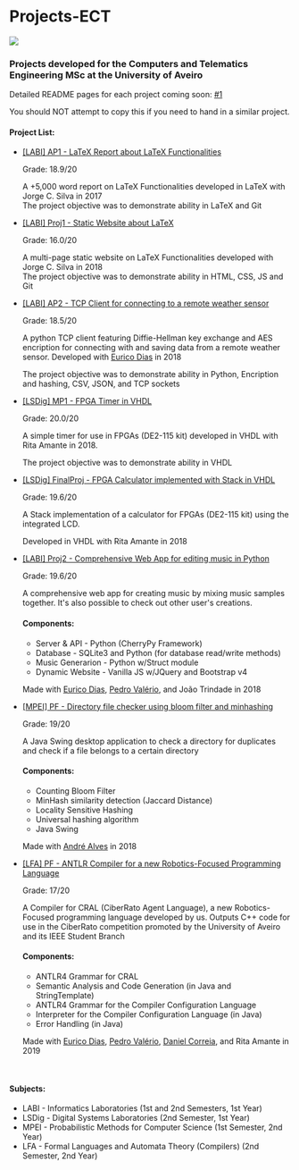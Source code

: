 # Projects-ECT

![](https://i.imgur.com/tNCsdRg.png)

### Projects developed for the Computers and Telematics Engineering MSc at the University of Aveiro

Detailed README pages for each project coming soon: [#1](https://github.com/RodrigoRosmaninho/projects-ect/issues/1)

You should NOT attempt to copy this if you need to hand in a similar project.

#### Project List:
- [[LABI] AP1 - LaTeX Report about LaTeX Functionalities](https://github.com/RodrigoRosmaninho/projects-ect/tree/master/%5BLABI%5D%20AP1%20-%20LaTeX%20Report%20about%20LaTeX%20Functionalities)

     Grade: 18.9/20
     
     A +5,000 word report on LaTeX Functionalities developed in LaTeX with Jorge C. Silva in 2017  
     The project objective was to demonstrate ability in LaTeX and Git
     
     
- [[LABI] Proj1 - Static Website about LaTeX](https://github.com/RodrigoRosmaninho/projects-ect/tree/master/%5BLABI%5D%20Proj1%20-%20Static%20Website%20about%20LaTeX)

     Grade: 16.0/20

     A multi-page static website on LaTeX Functionalities developed with Jorge C. Silva in 2018  
     The project objective was to demonstrate ability in HTML, CSS, JS and Git

- [[LABI] AP2 - TCP Client for connecting to a remote weather sensor](https://github.com/RodrigoRosmaninho/projects-ect/tree/master/%5BLABI%5D%20AP2%20-%20TCP%20Client%20for%20connecting%20to%20a%20remote%20weather%20sensor)

     Grade: 18.5/20
    
     A python TCP client featuring Diffie-Hellman key exchange and AES encription for connecting with and saving data from a remote weather sensor.
     Developed with [Eurico Dias](https://github.com/eurico-dias) in 2018
     
     The project objective was to demonstrate ability in Python, Encription and hashing, CSV, JSON, and TCP sockets

- [[LSDig] MP1 - FPGA Timer in VHDL](https://github.com/RodrigoRosmaninho/projects-ect/tree/master/%5BLSDig%5D%20MP1%20-%20%20FPGA%20Timer%20in%20VHDL)

     Grade: 20.0/20

     A simple timer for use in FPGAs (DE2-115 kit) developed in VHDL with Rita Amante in 2018.

     The project objective was to demonstrate ability in VHDL
     
 - [[LSDig] FinalProj - FPGA Calculator implemented with Stack in VHDL](https://github.com/RodrigoRosmaninho/projects-ect/tree/master/%5BLSDig%5D%20FPGA%20Calculator%20implemented%20with%20Stack%20in%20VHDL)

     Grade: 19.6/20

     A Stack implementation of a calculator for FPGAs (DE2-115 kit) using the integrated LCD.

     Developed in VHDL with Rita Amante in 2018
     
 - [[LABI] Proj2 - Comprehensive Web App for editing music in Python](https://github.com/RodrigoRosmaninho/projects-ect/tree/master/%5BLABI%5D%20Proj2%20-%20Comprehensive%20Web%20App%20for%20editing%20music%20in%20Python)

     Grade: 19.6/20

     A comprehensive web app for creating music by mixing music samples together. It's also possible to check out other user's creations.

     #### Components:
     - Server & API - Python (CherryPy Framework)
     - Database - SQLite3 and Python (for database read/write methods)
     - Music Generarion - Python w/Struct module
     - Dynamic Website - Vanilla JS w/JQuery and Bootstrap v4

     Made with [Eurico Dias](https://github.com/eurico-dias), [Pedro Valério](https://github.com/PivZ-24), and João Trindade in 2018

 - [[MPEI] PF - Directory file checker using bloom filter and minhashing](https://github.com/RodrigoRosmaninho/projects-ect/tree/master/%5BMPEI%5D%20PF%20-%20Directory%20file%20checker%20using%20bloom%20filter%20and%20minhashing)

     Grade: 19/20

     A Java Swing desktop application to check a directory for duplicates and check if a file belongs to a certain directory

     #### Components:
     - Counting Bloom Filter
     - MinHash similarity detection (Jaccard Distance)
     - Locality Sensitive Hashing
     - Universal hashing algorithm
     - Java Swing

     Made with [André Alves](https://github.com/andralves717) in 2018

 - [[LFA] PF - ANTLR Compiler for a new Robotics-Focused Programming Language](https://github.com/RodrigoRosmaninho/projects-ect/tree/master/%5BLFA%5D%20PF%20-%20ANTLR%20Compiler%20for%20a%20new%20Robotics-Focused%20Programming%20Language)

     Grade: 17/20

     A Compiler for CRAL (CiberRato Agent Language), a new Robotics-Focused programming language developed by us. Outputs C++ code for use in the CiberRato competition promoted by the University of Aveiro and its IEEE Student Branch

     #### Components:
     - ANTLR4 Grammar for CRAL
     - Semantic Analysis and Code Generation (in Java and StringTemplate)
     - ANTLR4 Grammar for the Compiler Configuration Language
     - Interpreter for the Compiler Configuration Language (in Java)
     - Error Handling (in Java)

     Made with [Eurico Dias](https://github.com/eurico-dias), [Pedro Valério](https://github.com/PivZ-24), [Daniel Correia](https://github.com/danielcorreia13), and Rita Amante in 2019

<br>

#### Subjects:
- LABI - Informatics Laboratories (1st and 2nd Semesters, 1st Year)
- LSDig - Digital Systems Laboratories (2nd Semester, 1st Year)
- MPEI - Probabilistic Methods for Computer Science (1st Semester, 2nd Year)
- LFA - Formal Languages and Automata Theory (Compilers) (2nd Semester, 2nd Year)
